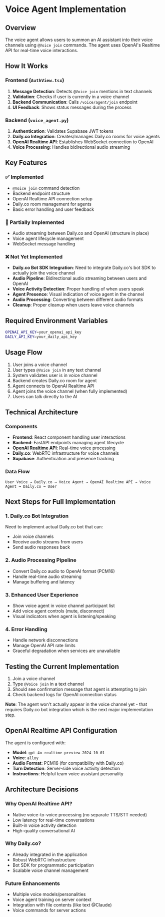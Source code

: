 # Voice Agent Implementation

## Overview
The voice agent allows users to summon an AI assistant into their voice channels using `@Voice join` commands. The agent uses OpenAI's Realtime API for real-time voice interactions.

## How It Works

### Frontend (`AuthView.tsx`)
1. **Message Detection**: Detects `@Voice join` mentions in text channels
2. **Validation**: Checks if user is currently in a voice channel
3. **Backend Communication**: Calls `/voice/agent/join` endpoint
4. **UI Feedback**: Shows status messages during the process

### Backend (`voice_agent.py`)
1. **Authentication**: Validates Supabase JWT tokens
2. **Daily.co Integration**: Creates/manages Daily.co rooms for voice agents
3. **OpenAI Realtime API**: Establishes WebSocket connection to OpenAI
4. **Voice Processing**: Handles bidirectional audio streaming

## Key Features

### ✅ Implemented
- `@Voice join` command detection
- Backend endpoint structure
- OpenAI Realtime API connection setup
- Daily.co room management for agents
- Basic error handling and user feedback

### 🚧 Partially Implemented
- Audio streaming between Daily.co and OpenAI (structure in place)
- Voice agent lifecycle management
- WebSocket message handling

### ❌ Not Yet Implemented
- **Daily.co Bot SDK Integration**: Need to integrate Daily.co's bot SDK to actually join the voice channel
- **Audio Pipeline**: Bidirectional audio streaming between users and OpenAI
- **Voice Activity Detection**: Proper handling of when users speak
- **Agent Presence**: Visual indication of voice agent in the channel
- **Audio Processing**: Converting between different audio formats
- **Cleanup**: Proper cleanup when users leave voice channels

## Required Environment Variables
```bash
OPENAI_API_KEY=your_openai_api_key
DAILY_API_KEY=your_daily_api_key
```

## Usage Flow
1. User joins a voice channel
2. User types `@Voice join` in any text channel
3. System validates user is in voice channel
4. Backend creates Daily.co room for agent
5. Agent connects to OpenAI Realtime API
6. Agent joins the voice channel (when fully implemented)
7. Users can talk directly to the AI

## Technical Architecture

### Components
- **Frontend**: React component handling user interactions
- **Backend**: FastAPI endpoints managing agent lifecycle
- **OpenAI Realtime API**: Real-time voice processing
- **Daily.co**: WebRTC infrastructure for voice channels
- **Supabase**: Authentication and presence tracking

### Data Flow
```
User Voice → Daily.co → Voice Agent → OpenAI Realtime API → Voice Agent → Daily.co → User
```

## Next Steps for Full Implementation

### 1. Daily.co Bot Integration
Need to implement actual Daily.co bot that can:
- Join voice channels
- Receive audio streams from users
- Send audio responses back

### 2. Audio Processing Pipeline
- Convert Daily.co audio to OpenAI format (PCM16)
- Handle real-time audio streaming
- Manage buffering and latency

### 3. Enhanced User Experience
- Show voice agent in voice channel participant list
- Add voice agent controls (mute, disconnect)
- Visual indicators when agent is listening/speaking

### 4. Error Handling
- Handle network disconnections
- Manage OpenAI API rate limits
- Graceful degradation when services are unavailable

## Testing the Current Implementation

1. Join a voice channel
2. Type `@Voice join` in a text channel
3. Should see confirmation message that agent is attempting to join
4. Check backend logs for OpenAI connection status

**Note**: The agent won't actually appear in the voice channel yet - that requires Daily.co bot integration which is the next major implementation step.

## OpenAI Realtime API Configuration

The agent is configured with:
- **Model**: `gpt-4o-realtime-preview-2024-10-01`
- **Voice**: `alloy`
- **Audio Format**: PCM16 (for compatibility with Daily.co)
- **Turn Detection**: Server-side voice activity detection
- **Instructions**: Helpful team voice assistant personality

## Architecture Decisions

### Why OpenAI Realtime API?
- Native voice-to-voice processing (no separate TTS/STT needed)
- Low latency for real-time conversations
- Built-in voice activity detection
- High-quality conversational AI

### Why Daily.co?
- Already integrated in the application
- Robust WebRTC infrastructure
- Bot SDK for programmatic participation
- Scalable voice channel management

### Future Enhancements
- Multiple voice models/personalities
- Voice agent training on server context
- Integration with file contents (like text @Claude)
- Voice commands for server actions
